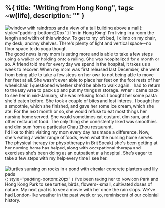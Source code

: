 %{
  title: "Writing from Hong Kong",
  tags: ~w(life),
  description: ""
}
---
![window with raindrops and a view of a tall building above a mall](/images/window.jpg){: style="padding-bottom:20px" }
I'm in Hong Kong!  I'm living in a room the length and width of this window.  To get to my loft bed, I climb on my chair, my desk, and my shelves.  There's plenty of light and vertical space--no floor space to do yoga though.
<br/>
The good news is my mom is eating more and is able to take a few steps using a walker or holding onto a railing.  She was hospitalized for a month or so.  A friend told me for every day we spend in the hospital, it takes us a week to recover.  When my mom was first released last December, she went from being able to take a few steps on her own to not being able to move her feet at all.  She wasn't even able to place her feet on the foot rests of her wheelchair.  I questioned whether she'd be able to walk again.  I had to return to the Bay Area to pack up and put my things in storage.  When I came back to see her in mid-January, she was refusing food.  I bought her some pasta she'd eaten before.  She took a couple of bites and lost interest.  I bought her a smoothie, which she finished, and gave her some ice cream, which she ate.  For the next month or so, she would refuse to eat most things her nursing home served.  She would sometimes eat custard, dim sum, and other restaurant food.  The only thing she consistently liked was smoothies and dim sum from a particular Chau Zhou restaurant.
<br/>
I'd like to think visiting my mom every day has made a difference.  Now, she's eating a wider range of foods, even what the nursing home serves.  The physical therapy (or physiotherapy in Brit Speak) she's been getting at her nursing home has helped, along with occupational therapy and exercises she's been doing as an outpatient at a hospital.  She's eager to take a few steps with my help every time I see her.  
<br/>
![turtles sunning on rocks in a pond with circular concrete planters and lily pads](/images/turtles.jpg){: style="padding-bottom:20px" }
I've been taking her to Kowloon Park and Hong Kong Park to see turtles, birds, flowers--small, cultivated doses of nature.  My next goal is to see a movie with her once the rain stops.  We've had London-like weather in the past week or so, reminiscent of our colonial history.